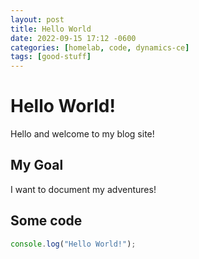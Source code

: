 ```yaml
---
layout: post
title: Hello World
date: 2022-09-15 17:12 -0600
categories: [homelab, code, dynamics-ce]
tags: [good-stuff]
---
```


# Hello World!

Hello and welcome to my blog site!

## My Goal

I want to document my adventures!

## Some code

```javascript
console.log("Hello World!");
```
